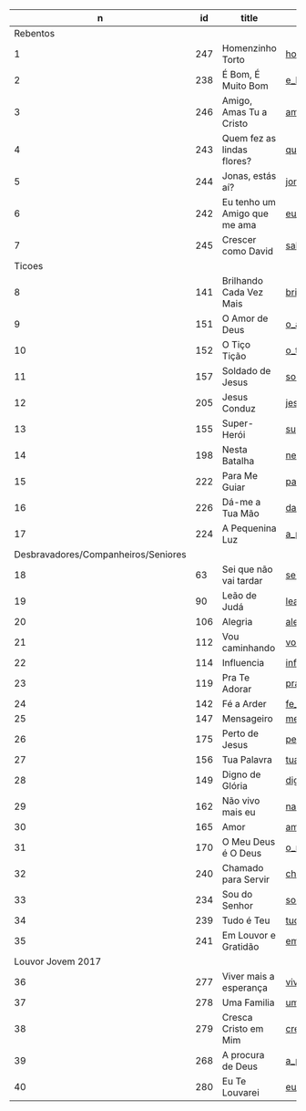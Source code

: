 
n  | id    | title | git file | site link | 
---|-------|-------|----------|-----------| 
Rebentos | | | | | 
1 | 247    | Homenzinho Torto | [homenzinho_torto_247.tex](https://github.com/psalterio/repository/blob/master/songs/pt/homenzinho_torto_247.tex) | http://www.psalterio.net/247 |  
2 | 238    | É Bom, É Muito Bom | [e_bom_e_muito_bom_238.tex](https://github.com/psalterio/repository/blob/master/songs/pt/e_bom_e_muito_bom_238.tex) | http://www.psalterio.net/238 |  
3 | 246    | Amigo, Amas Tu a Cristo | [amigo_amas_tu_a_cristo_246.tex](https://github.com/psalterio/repository/blob/master/songs/pt/amigo_amas_tu_a_cristo_246.tex) | http://www.psalterio.net/246 |  
4 | 243    | Quem fez as lindas flores? | [quem_fez_as_lindas_flores_243.tex](https://github.com/psalterio/repository/blob/master/songs/pt/quem_fez_as_lindas_flores_243.tex) | http://www.psalterio.net/243 |  
5 | 244    | Jonas, estás aí? | [jonas_estas_ai_244.tex](https://github.com/psalterio/repository/blob/master/songs/pt/jonas_estas_ai_244.tex) | http://www.psalterio.net/244 |  
6 | 242    | Eu tenho um Amigo que me ama | [eu_tenho_um_amigo_que_me_ama_242.tex](https://github.com/psalterio/repository/blob/master/songs/pt/eu_tenho_um_amigo_que_me_ama_242.tex) | http://www.psalterio.net/242 |  
7 | 245    | Crescer como David | [sabias_que_davi_245.tex](https://github.com/psalterio/repository/blob/master/songs/pt/sabias_que_davi_245.tex) | http://www.psalterio.net/245 |  
Ticoes | | | | | 
8 | 141    | Brilhando Cada Vez Mais | [brilhando_cada_vez_mais_141.tex](https://github.com/psalterio/repository/blob/master/songs/pt/brilhando_cada_vez_mais_141.tex) | http://www.psalterio.net/141 |  
9 | 151    | O Amor de Deus | [o_amor_de_deus_151.tex](https://github.com/psalterio/repository/blob/master/songs/pt/o_amor_de_deus_151.tex) | http://www.psalterio.net/151 |  
10 | 152    | O Tiço Tição | [o_tico_ticao_152.tex](https://github.com/psalterio/repository/blob/master/songs/pt/o_tico_ticao_152.tex) | http://www.psalterio.net/152 |  
11 | 157    | Soldado de Jesus | [soldado_de_jesus_157.tex](https://github.com/psalterio/repository/blob/master/songs/pt/soldado_de_jesus_157.tex) | http://www.psalterio.net/157 |  
12 | 205    | Jesus Conduz | [jesus_conduz_205.tex](https://github.com/psalterio/repository/blob/master/songs/pt/jesus_conduz_205.tex) | http://www.psalterio.net/205 |  
13 | 155    | Super-Herói | [super_heroi_155.tex](https://github.com/psalterio/repository/blob/master/songs/pt/super_heroi_155.tex) | http://www.psalterio.net/155 |  
14 | 198    | Nesta Batalha | [nesta_batalha_198.tex](https://github.com/psalterio/repository/blob/master/songs/pt/nesta_batalha_198.tex) | http://www.psalterio.net/198 |  
15 | 222    | Para Me Guiar | [para_me_guiar_222.tex](https://github.com/psalterio/repository/blob/master/songs/pt/para_me_guiar_222.tex) | http://www.psalterio.net/222 |  
16 | 226    | Dá-me a Tua Mão | [da_me_a_tua_mao_226.tex](https://github.com/psalterio/repository/blob/master/songs/pt/da_me_a_tua_mao_226.tex) | http://www.psalterio.net/226 |  
17 | 224    | A Pequenina Luz | [a_pequenina_luz_224.tex](https://github.com/psalterio/repository/blob/master/songs/pt/a_pequenina_luz_224.tex) | http://www.psalterio.net/224 |  
Desbravadores/Companheiros/Seniores | | | | 
18 | 63    | Sei que não vai tardar | [sei_que_nao_vai_tardar_63.tex](https://github.com/psalterio/repository/blob/master/songs/pt/sei_que_nao_vai_tardar_63.tex) | http://www.psalterio.net/63 |  
19 | 90    | Leão de Judá | [leao_de_juda_90.tex](https://github.com/psalterio/repository/blob/master/songs/pt/leao_de_juda_90.tex) | http://www.psalterio.net/90 |  
20 | 106    | Alegria | [alegria_106.tex](https://github.com/psalterio/repository/blob/master/songs/pt/alegria_106.tex) | http://www.psalterio.net/106 |  
21 | 112    | Vou caminhando | [vou_caminhando_112.tex](https://github.com/psalterio/repository/blob/master/songs/pt/vou_caminhando_112.tex) | http://www.psalterio.net/112 |  
22 | 114    | Influencia | [influencia_114.tex](https://github.com/psalterio/repository/blob/master/songs/pt/influencia_114.tex) | http://www.psalterio.net/114 |  
23 | 119    | Pra Te Adorar | [pra_te_adorar_119.tex](https://github.com/psalterio/repository/blob/master/songs/pt/pra_te_adorar_119.tex) | http://www.psalterio.net/119 |  
24 | 142    | Fé a Arder | [fe_a_arder_142.tex](https://github.com/psalterio/repository/blob/master/songs/pt/fe_a_arder_142.tex) | http://www.psalterio.net/142 |  
25 | 147    | Mensageiro | [mensageiro_147.tex](https://github.com/psalterio/repository/blob/master/songs/pt/mensageiro_147.tex) | http://www.psalterio.net/147 |  
26 | 175    | Perto de Jesus | [perto_de_jesus_175.tex](https://github.com/psalterio/repository/blob/master/songs/pt/perto_de_jesus_175.tex) | http://www.psalterio.net/175 |  
27 | 156    | Tua Palavra | [tua_palavra_156.tex](https://github.com/psalterio/repository/blob/master/songs/pt/tua_palavra_156.tex) | http://www.psalterio.net/156 |  
28 | 149    | Digno de Glória | [digno_de_gloria_149.tex](https://github.com/psalterio/repository/blob/master/songs/pt/digno_de_gloria_149.tex) | http://www.psalterio.net/149 |  
29 | 162    | Não vivo mais eu | [nao_vivo_mais_eu_162.tex](https://github.com/psalterio/repository/blob/master/songs/pt/nao_vivo_mais_eu_162.tex) | http://www.psalterio.net/162 |  
30 | 165    | Amor | [amor_165.tex](https://github.com/psalterio/repository/blob/master/songs/pt/amor_165.tex) | http://www.psalterio.net/165 | 
31 | 170    | O Meu Deus é O Deus | [o_meu_deus_e_o_deus_170.tex](https://github.com/psalterio/repository/blob/master/songs/pt/o_meu_deus_e_o_deus_170.tex) | http://www.psalterio.net/170 |  
32 | 240    | Chamado para Servir | [chamado_para_servir_240.tex](https://github.com/psalterio/repository/blob/master/songs/pt/chamado_para_servir_240.tex) | http://www.psalterio.net/240 |  
33 | 234    | Sou do Senhor | [sou_do_senhor_234.tex](https://github.com/psalterio/repository/blob/master/songs/pt/sou_do_senhor_234.tex) | http://www.psalterio.net/234 |  
34 | 239    | Tudo é Teu | [tudo_e_teu_239.tex](https://github.com/psalterio/repository/blob/master/songs/pt/tudo_e_teu_239.tex) | http://www.psalterio.net/239 |  
35 | 241    | Em Louvor e Gratidão | [em_louvor_e_gratidao_241.tex](https://github.com/psalterio/repository/blob/master/songs/pt/em_louvor_e_gratidao_241.tex) | http://www.psalterio.net/241 |  
Louvor Jovem 2017 | | | | | 
36 | 277   | Viver mais a esperança | [viver_mais_a_esperanca_277.tex](https://github.com/psalterio/repository/blob/master/songs/pt/viver_mais_a_esperanca_277.tex) | http://www.psalterio.net/277 |  
37 | 278   | Uma Familia | [uma_familia_278.tex](https://github.com/psalterio/repository/blob/master/songs/pt/uma_familia_278.tex) | http://www.psalterio.net/278 |  
38 | 279   | Cresca Cristo em Mim | [cresca_cristo_em_mim_279.tex](https://github.com/psalterio/repository/blob/master/songs/pt/cresca_cristo_em_mim_279.tex) | http://www.psalterio.net/279 |  
39 | 268   | A procura de Deus | [a_procura_de_deus_268.tex](https://github.com/psalterio/repository/blob/master/songs/pt/a_procura_de_deus_268.tex) | http://www.psalterio.net/268 |  
40 | 280   | Eu Te Louvarei | [eu_te_louvarei_280.tex](https://github.com/psalterio/repository/blob/master/songs/pt/eu_te_louvarei_280.tex) | http://www.psalterio.net/280 |  
